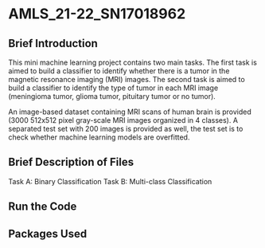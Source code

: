 # AMLS_21-22_SN17018962
## Brief Introduction
This mini machine learning project contains two main tasks. The first task is aimed to build a classifier to identify whether there is a tumor in the magnetic resonance imaging (MRI) images. The second task is aimed to build a classifier to identify the type of tumor in each MRI image (meningioma tumor, glioma tumor, pituitary tumor or no tumor).

An image-based dataset containing MRI scans of human brain is provided (3000 512x512 pixel gray-scale MRI images organized in 4 classes). A separated test set with 200 images is provided as well, the test set is to check whether machine learning models are overfitted.

## Brief Description of Files
Task A: Binary Classification
Task B: Multi-class Classification
## Run the Code

## Packages Used
